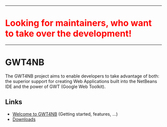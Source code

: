 <hr>
<h1 style="color: #FF0000">Looking for maintainers, who want to take over the development!</h1>
<hr>

# GWT4NB

The GWT4NB project aims to enable developers to take advantage of both: the superior support for creating Web Applications built into the NetBeans IDE and the power of GWT (Google Web Toolkit).

## Links

* [Welcome to GWT4NB](https://github.com/gwt4nb/gwt4nb/wiki/Welcome-to-GWT4NB) (Getting started, features, ...)
* [Downloads](https://github.com/gwt4nb/gwt4nb/wiki/Downloads)
